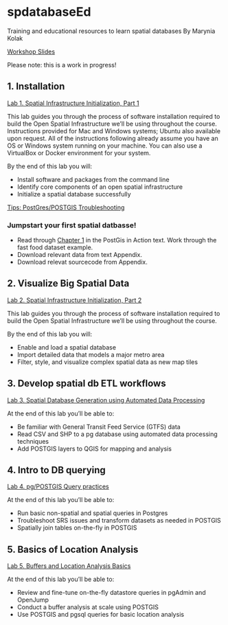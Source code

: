 # spdatabaseEd
Training and educational resources to learn spatial databases
By Marynia Kolak

[Workshop Slides](https://docs.google.com/presentation/d/17jav6Ordg4z1_6ipME8S9fVaJ5HliP8DCTkeW9GhWxU/edit?usp=sharing)

Please note: this is a work in progress!


## 1. Installation

[Lab 1. Spatial Infrastructure Initialization, Part 1](https://docs.google.com/document/d/136TaoPacD7U9zN7inn2NDcyu5UZXey2tu3J_spaF_J4/edit?usp=sharing)

This lab guides you through the process of software installation required to build the Open Spatial Infrastructure we’ll be using throughout the course. Instructions provided for Mac and Windows systems; Ubuntu also available upon request. All of the instructions following already assume you have an OS or Windows system running on your machine. You can also use a VirtualBox or Docker environment for your system. 

By the end of this lab you will:
- Install software and packages from the command line
- Identify core components of an open spatial infrastructure
- Initialize a spatial database successfully

[Tips: PostGres/POSTGIS Troubleshooting](https://docs.google.com/presentation/d/1uwg0nku-oVk57es6wfKDTdxWbBtqAn4LClmogIRgfFQ/edit?usp=sharing)

### Jumpstart your first spatial datbasse!
- Read through [Chapter 1](https://livebook.manning.com/book/postgis-in-action/chapter-1/171) in the PostGis in Action text. Work through the fast food dataset example.
- Download relevant data from text Appendix.
- Download relevat sourcecode from Appendix.

## 2. Visualize Big Spatial Data 

[Lab 2. Spatial Infrastructure Initialization, Part 2](https://docs.google.com/document/d/16rzd8JWzsuT_KxmQZREO6NFwGLmHYUebWwJrqzQa84M/edit?usp=sharing)

This lab guides you through the process of software installation required to build the Open Spatial Infrastructure we’ll be using throughout the course.

By the end of this lab you will:
- Enable and load a spatial database
- Import detailed data that models a major metro area
- Filter, style, and visualize complex spatial data as new map tiles

## 3. Develop spatial db ETL workflows

[Lab 3. Spatial Database Generation using Automated Data Processing](https://docs.google.com/document/d/13QV9cIgXAG5ob-F95V_Z7EcfjJeDCRsEGMpSgpjlOmQ/edit?usp=sharing)

At the end of this lab you’ll be able to:
- Be familiar with General Transit Feed Service (GTFS) data
- Read CSV and SHP to a pg database using automated data processing techniques
- Add POSTGIS layers to QGIS for mapping and analysis

## 4. Intro to DB querying

[Lab 4. pg/POSTGIS Query practices](https://docs.google.com/document/d/1_81SMC1fTQA8U_P0fW6XyuHqdMlbWNHlU51HudD4mqE/edit?usp=sharing)

At the end of this lab you’ll be able to:
- Run basic non-spatial and spatial queries in Postgres
- Troubleshoot SRS issues and transform datasets as needed in POSTGIS
- Spatially join tables on-the-fly in POSTGIS

## 5. Basics of Location Analysis 

[Lab 5. Buffers and Location Analysis Basics](https://docs.google.com/document/d/1DxHBij3wxoReeiZ3dWyqU1-Avv91TQWa5yjSJf5H8Ks/edit?usp=sharing)

At the end of this lab you’ll be able to:
- Review and fine-tune on-the-fly datastore queries in pgAdmin and OpenJump
- Conduct a buffer analysis at scale using POSTGIS
- Use POSTGIS and pgsql queries for basic location analysis



